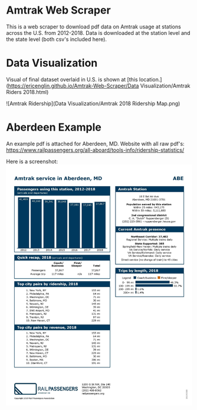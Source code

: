 # Amtrak Web Scraper

This is a web scraper to download pdf data on Amtrak usage at stations across the U.S. from 2012-2018. Data is downloaded at the station level and the state level (both csv's included here).  


# Data Visualization

Visual of final dataset overlaid in U.S. is shown at [this location.](https://ericenglin.github.io/Amtrak-Web-Scraper/Data Visualization/Amtrak Riders 2018.html) 

![Amtrak Ridership](Data Visualization/Amtrak 2018 Ridership Map.png)



# Aberdeen Example
An example pdf is attached for Aberdeen, MD. Website with all raw pdf's: https://www.railpassengers.org/all-aboard/tools-info/ridership-statistics/

Here is a screenshot:
![Screenshot](Aberdeen.jpg)

